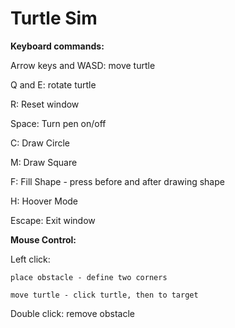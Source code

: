 <h1> Turtle Sim </h1>

<b>Keyboard commands:</b>

Arrow keys and WASD: move turtle

Q and E: rotate turtle

R: Reset window

Space: Turn pen on/off

C: Draw Circle

M: Draw Square

F: Fill Shape - press before and after drawing shape

H: Hoover Mode

Escape: Exit window


<b> Mouse Control:</b>

Left click: 

    place obstacle - define two corners
    
    move turtle - click turtle, then to target

Double click: remove obstacle
